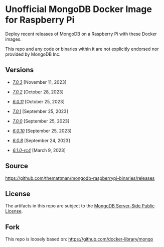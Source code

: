 # Unofficial MongoDB Docker Image for Raspberry Pi

Deploy recent releases of MongoDB on a Raspberry Pi with these Docker images.

This repo and any code or binaries within it are not explicitly endorsed nor provided by MongoDB Inc.

## Versions

- [_7.0.3_](https://github.com/themattman/mongodb-raspberrypi-docker/releases/tag/r7.0.3-mongodb-raspberrypi-docker-unofficial) [November 11, 2023]

- [_7.0.2_](https://github.com/themattman/mongodb-raspberrypi-docker/releases/tag/r7.0.2-mongodb-raspberrypi-docker-unofficial) [October 28, 2023]

- [_6.0.11_](https://github.com/themattman/mongodb-raspberrypi-docker/releases/tag/r6.0.11-mongodb-raspberrypi-docker-unofficial) [October 25, 2023]

- [_7.0.1_](https://github.com/themattman/mongodb-raspberrypi-docker/releases/tag/r7.0.1-mongodb-raspberrypi-docker-unofficial) [September 25, 2023]

- [_7.0.0_](https://github.com/themattman/mongodb-raspberrypi-docker/releases/tag/r7.0.0-mongodb-raspberrypi-docker-unofficial) [September 25, 2023]

- [_6.0.10_](https://github.com/themattman/mongodb-raspberrypi-docker/releases/tag/r6.0.10-mongodb-raspberrypi-docker-unofficial) [September 25, 2023]

- [_6.0.8_](https://github.com/themattman/mongodb-raspberrypi-docker/releases/tag/r6.0.8-mdb-rpi-docker-unofficial) [September 24, 2023]

- [_6.1.0-rc4_](https://github.com/themattman/mongodb-raspberrypi-docker/releases/tag/r6.1.0-rc4-mdb-rpi-docker-unofficial) [March 9, 2023]

## Source

https://github.com/themattman/mongodb-raspberrypi-binaries/releases

## License

The artifacts in this repo are subject to the [MongoDB Server-Side Public License](https://github.com/mongodb/mongo/blob/r6.0.10/LICENSE-Community.txt).

## Fork

This repo is loosely based on: https://github.com/docker-library/mongo
